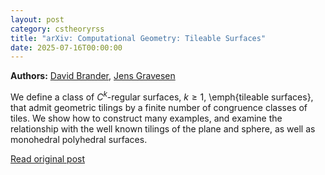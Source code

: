 ```yaml
---
layout: post
category: cstheoryrss
title: "arXiv: Computational Geometry: Tileable Surfaces"
date: 2025-07-16T00:00:00
---
```


**Authors:** [David Brander](https://dblp.uni-trier.de/search?q=David+Brander), [Jens Gravesen](https://dblp.uni-trier.de/search?q=Jens+Gravesen)

We define a class of $C^k$-regular surfaces, $k \geq 1$, \emph{tileable
surfaces}, that admit geometric tilings by a finite number of congruence
classes of tiles. We show how to construct many examples, and examine the
relationship with the well known tilings of the plane and sphere, as well as
monohedral polyhedral surfaces.

[Read original post](http://arxiv.org/abs/2507.11281v1)
